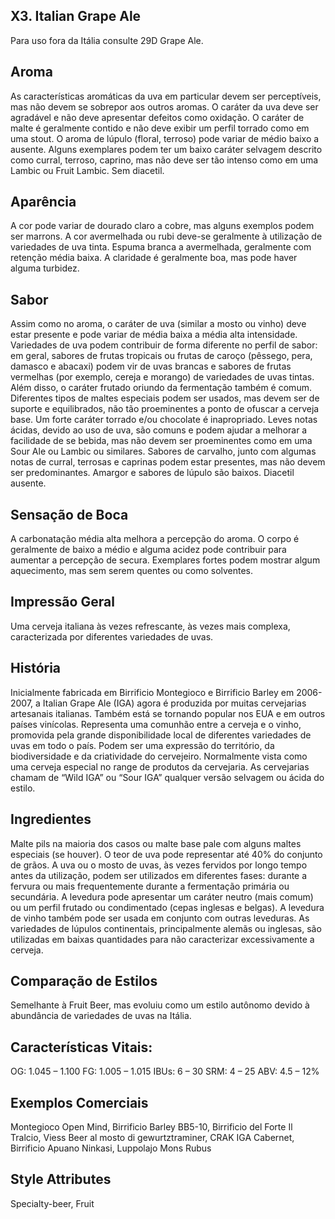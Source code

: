 ## X3. Italian Grape Ale

Para uso fora da Itália consulte 29D Grape Ale.

## Aroma

As características aromáticas da uva em particular devem ser perceptíveis, mas não devem se sobrepor aos outros aromas. O caráter da uva deve ser agradável e não deve apresentar defeitos como oxidação. O caráter de malte é geralmente contido e não deve exibir um perfil torrado como em uma stout. O aroma de lúpulo (floral, terroso) pode variar de médio baixo a ausente. Alguns exemplares podem ter um baixo caráter selvagem descrito como curral, terroso, caprino, mas não deve ser tão intenso como em uma Lambic ou Fruit Lambic. Sem diacetil.

## Aparência

A cor pode variar de dourado claro a cobre, mas alguns exemplos podem ser marrons. A cor avermelhada ou rubi deve-se geralmente à utilização de variedades de uva tinta. Espuma branca a avermelhada, geralmente com retenção média baixa. A claridade é geralmente boa, mas pode haver alguma turbidez.

## Sabor

Assim como no aroma, o caráter de uva (similar a mosto ou vinho) deve estar presente e pode variar de média baixa a média alta intensidade. Variedades de uva podem contribuir de forma diferente no perfil de sabor: em geral, sabores de frutas tropicais ou frutas de caroço (pêssego, pera, damasco e abacaxi) podem vir de uvas brancas e sabores de frutas vermelhas (por exemplo, cereja e morango) de variedades de uvas tintas. Além disso, o caráter frutado oriundo da fermentação também é comum. Diferentes tipos de maltes especiais podem ser usados, mas devem ser de suporte e equilibrados, não tão proeminentes a ponto de ofuscar a cerveja base. Um forte caráter torrado e/ou chocolate é inapropriado. Leves notas ácidas, devido ao uso de uva, são comuns e podem ajudar a melhorar a facilidade de se bebida, mas não devem ser proeminentes como em uma Sour Ale ou Lambic ou similares. Sabores de carvalho, junto com algumas notas de curral, terrosas e caprinas podem estar presentes, mas não devem ser predominantes. Amargor e sabores de lúpulo são baixos. Diacetil ausente.

## Sensação de Boca

A carbonatação média alta melhora a percepção do aroma. O corpo é geralmente de baixo a médio e alguma acidez pode contribuir para aumentar a percepção de secura. Exemplares fortes podem mostrar algum aquecimento, mas sem serem quentes ou como solventes.

## Impressão Geral

Uma cerveja italiana às vezes refrescante, às vezes mais complexa, caracterizada por diferentes variedades de uvas.

## História

Inicialmente fabricada em Birrificio Montegioco e Birrificio Barley em 2006-2007, a Italian Grape Ale (IGA) agora é produzida por muitas cervejarias artesanais italianas. Também está se tornando popular nos EUA e em outros países vinícolas. Representa uma comunhão entre a cerveja e o vinho, promovida pela grande disponibilidade local de diferentes variedades de uvas em todo o país. Podem ser uma expressão do território, da biodiversidade e da criatividade do cervejeiro. Normalmente vista como uma cerveja especial no range de produtos da cervejaria. As cervejarias chamam de “Wild IGA” ou “Sour IGA” qualquer versão selvagem ou ácida do estilo.

## Ingredientes

Malte pils na maioria dos casos ou malte base pale com alguns maltes especiais (se houver). O teor de uva pode representar até 40% do conjunto de grãos. A uva ou o mosto de uvas, às vezes fervidos por longo tempo antes da utilização, podem ser utilizados em diferentes fases: durante a fervura ou mais frequentemente durante a fermentação primária ou secundária. A levedura pode apresentar um caráter neutro (mais comum) ou um perfil frutado ou condimentado (cepas inglesas e belgas). A levedura de vinho também pode ser usada em conjunto com outras leveduras. As variedades de lúpulos continentais, principalmente alemãs ou inglesas, são utilizadas em baixas quantidades para não caracterizar excessivamente a cerveja.

## Comparação de Estilos 

Semelhante à Fruit Beer, mas evoluiu como um estilo autônomo devido à abundância de variedades de uvas na Itália.

## Características Vitais:

OG: 1.045 – 1.100
FG: 1.005 – 1.015
IBUs: 6 – 30
SRM: 4 – 25 ABV: 4.5 – 12%

## Exemplos Comerciais

Montegioco Open Mind, Birrificio Barley BB5-10, Birrificio del Forte Il Tralcio, Viess Beer al mosto di gewurtztraminer, CRAK IGA Cabernet, Birrificio Apuano Ninkasi, Luppolajo Mons Rubus

## Style Attributes 

Specialty-beer, Fruit
